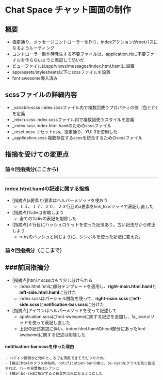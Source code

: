 # Chat Space チャット画面の制作

## 概要
- 指定通り、メッセージコントローラーを作り、indexアクションがrootパスになるようルーティング
- コントローラー制作時発生する不要ファイルは、application.rbに不要ファイルを作らないように表記して防いだ
- ビューファイルはapp/views/messages/index.html.hamlに設置
- app/assets/stylesheets以下にscssファイルを設置
- font awesome導入済み

## scssファイルの詳細内容

- _variable.scss
  index.scssファイル内で複数回使うプロパティの値（色とか）を定義
- _mixin.scss
  index.scssファイル内で複数回使うスタイルを定義
- _index.scss
  index.html.hamlのためのscssファイル
- _reset.scss
  リセットcss。指定通り、YUI 3を使用した
- _application.scss
  複数存在するscssを統合するためのscssファイル

## 指摘を受けての変更点


### 前々回指摘分(ここから)
---
### index.html.hamlの記述に関する指摘

- [指摘点]a要素とi要素はヘルパーメソッドを使おう
    - １５、１７、２０、２３行目のa要素をlink_toメソッドで表記し直した
- [指摘点]%divは省略しよう
    - 全ての%divの表記を削除した
- [指摘点]４行目にハッシュロケットを使った記法あり。古い記法だから修正しよう
    - rubyのハッシュと同じように、シンボルを使った記法に変えた。

### 前々回指摘分（ここまで）

###前回指摘分
---
- [指摘点]htmlとscssはもう少し分けられる
    - index.html.hmlに部分テンプレートを適用し、**right-main.html.haml**と**left-side.html.haml**に分けた
    - index.scssはパーシャル機能を使って、**right-main.scss**と**left-side.scss**と**notification-bar.scss**に分けた
- [指摘点]アイコンはヘルパーメソッドを使って記述して
    - application.scssにfont-swesomeに関する記述を追加し、fa_iconメソッドを使って表記し直した
    - 上記の記述追加に伴い、index.html.hamlのhead部分にあったfont-awesomeに関する記述は削除した

#### notification-bar.scssを作った理由
    - ログイン画面など他のところでも流用できそうだったため。
    - [補足]htmlのクラス命名時、notification-barの後に、bc-cyanをクラスを別に指定すれば、バーの背景色はシアンに
    - [補足]bc-redに指定すると背景色は赤になるようにした

<!-- # DB設計

## userテーブル

|Column|Type|Options|
|------|----|-------|
|name|string|null: false,unique: true|

### Association
- has_many :comments
- has_many :members
- has_many :groups, through: :members

### インデックス
add_index :users, [:name]

## commentテーブル

|Column|Type|Options|
|------|----|-------|
|body|text|オプションなし|
|image|string|同上|
|group_id|integer|null:false,foreign_key: true|
|user_id|integer|null:false,foreign_key: true|

### Association
- belongs_to :group
- belongs_to :user

### インデックス
add_index :comments, [:body, :image]

## groupテーブル

|Column|Type|Options|
|------|----|-------|
|name|string|null: false|

### Association
- has_many :members
- has_many :comments
- has_many :users, through: :members

## memberテーブル

|Column|Type|Options|
|------|----|-------|
|group_id|integer|null:false,foreign_key: true|
|user_id|integer|null:false,foreign_key: true|

### Association
- belongs_to :group
- belongs_to :user
 -->
